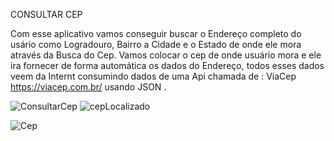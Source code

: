 CONSULTAR CEP


Com esse aplicativo vamos conseguir buscar o Endereço completo do usário como Logradouro, Bairro a Cidade e o Estado de onde ele mora através da Busca do Cep.
Vamos colocar o cep de onde usuário mora e ele ira fornecer de forma automática os dados do Endereço, todos esses dados veem da Internt consumindo dados de uma Api chamada de : ViaCep 
https://viacep.com.br/ usando JSON .



![ConsultarCep](https://github.com/PryMachado/ConsultarCep/assets/124249045/65f1284a-4aa2-4ccd-a0c5-1182b557391f)
![cepLocalizado](https://github.com/PryMachado/ConsultarCep/assets/124249045/738e8fcb-89dd-48ff-810c-bb229cd7e7a5)

![Cep](https://github.com/PryMachado/ConsultarCep/assets/124249045/cf79b518-98fa-4704-b3a7-4b10df37a242)





